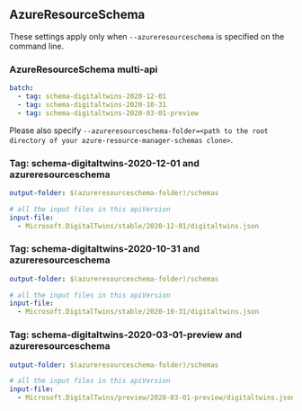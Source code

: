 ## AzureResourceSchema

These settings apply only when `--azureresourceschema` is specified on the command line.

### AzureResourceSchema multi-api

``` yaml $(azureresourceschema) && $(multiapi)
batch:
  - tag: schema-digitaltwins-2020-12-01
  - tag: schema-digitaltwins-2020-10-31
  - tag: schema-digitaltwins-2020-03-01-preview

```

Please also specify `--azureresourceschema-folder=<path to the root directory of your azure-resource-manager-schemas clone>`.

### Tag: schema-digitaltwins-2020-12-01 and azureresourceschema

``` yaml $(tag) == 'schema-digitaltwins-2020-12-01' && $(azureresourceschema)
output-folder: $(azureresourceschema-folder)/schemas

# all the input files in this apiVersion
input-file:
  - Microsoft.DigitalTwins/stable/2020-12-01/digitaltwins.json

```

### Tag: schema-digitaltwins-2020-10-31 and azureresourceschema

``` yaml $(tag) == 'schema-digitaltwins-2020-10-31' && $(azureresourceschema)
output-folder: $(azureresourceschema-folder)/schemas

# all the input files in this apiVersion
input-file:
  - Microsoft.DigitalTwins/stable/2020-10-31/digitaltwins.json

```

### Tag: schema-digitaltwins-2020-03-01-preview and azureresourceschema

``` yaml $(tag) == 'schema-digitaltwins-2020-03-01-preview' && $(azureresourceschema)
output-folder: $(azureresourceschema-folder)/schemas

# all the input files in this apiVersion
input-file:
  - Microsoft.DigitalTwins/preview/2020-03-01-preview/digitaltwins.json

```
